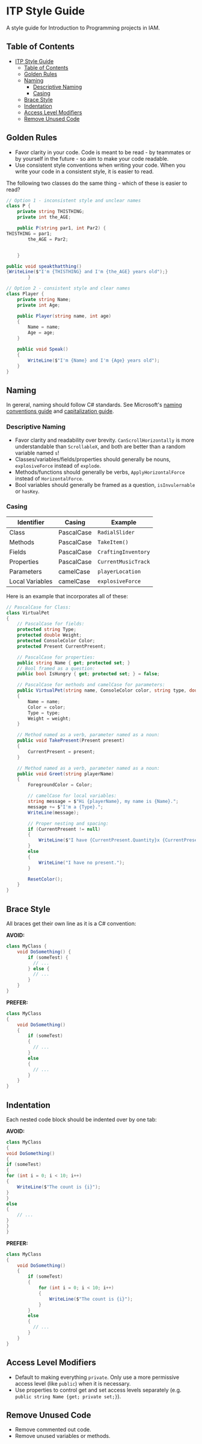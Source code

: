 # ITP Style Guide

A style guide for Introduction to Programming projects in IAM. 

## Table of Contents

- [ITP Style Guide](#itp-style-guide)
  - [Table of Contents](#table-of-contents)
  - [Golden Rules](#golden-rules)
  - [Naming](#naming)
    - [Descriptive Naming](#descriptive-naming)
    - [Casing](#casing)
  - [Brace Style](#brace-style)
  - [Indentation](#indentation)
  - [Access Level Modifiers](#access-level-modifiers)
  - [Remove Unused Code](#remove-unused-code)

## Golden Rules

- Favor clarity in your code. Code is meant to be read - by teammates or by yourself in the future - so aim to make your code readable.
- Use consistent style conventions when writing your code. When you write your code in a consistent style, it is easier to read.

The following two classes do the same thing - which of these is easier to read?

```cs
// Option 1 - inconsistent style and unclear names
class P {
    private string THISTHING;
    private int the_AGE;

    public P(string par1, int Par2) {
THISTHING = par1;
        the_AGE = Par2;


    }

public void speakthatthing()
{WriteLine($"I'm {THISTHING} and I'm {the_AGE} years old");}
        }

// Option 2 - consistent style and clear names
class Player {
    private string Name;
    private int Age;

    public Player(string name, int age)
    {
        Name = name;
        Age = age;
    }

    public void Speak()
    {
        WriteLine($"I'm {Name} and I'm {Age} years old");
    }
}
```

## Naming

In gereral, naming should follow C# standards. See Microsoft's [naming conventions guide](https://docs.microsoft.com/en-us/dotnet/standard/design-guidelines/general-naming-conventions) and [capitalization guide](https://docs.microsoft.com/en-us/dotnet/standard/design-guidelines/capitalization-conventions).

### Descriptive Naming

- Favor clarity and readability over brevity. `CanScrollHorizontally` is more understandable than `ScrollableX`, and both are better than a random variable named `s`!
- Classes/variables/fields/properties should generally be nouns, `explosiveForce` instead of `explode`.
- Methods/functions should generally be verbs, `ApplyHorizontalForce` instead of `HorizontalForce`.
- Bool variables should generally be framed as a question, `isInvulernable` or `hasKey`.

### Casing

| Identifier      | Casing     | Example             |
| --------------- | ---------- | ------------------- |
| Class           | PascalCase | `RadialSlider`      |
| Methods         | PascalCase | `TakeItem()`        |
| Fields          | PascalCase | `CraftingInventory` |
| Properties      | PascalCase | `CurrentMusicTrack` |
| Parameters      | camelCase  | `playerLocation`    |
| Local Variables | camelCase  | `explosiveForce`    |

Here is an example that incorporates all of these:

```cs
// PascalCase for Class:
class VirtualPet
{
    // PascalCase for fields:
    protected string Type;
    protected double Weight;
    protected ConsoleColor Color;
    protected Present CurrentPresent;

    // PascalCase for properties:
    public string Name { get; protected set; }
    // Bool framed as a question:
    public bool IsHungry { get; protected set; } = false;

    // PascalCase for methods and camelCase for parameters:
    public VirtualPet(string name, ConsoleColor color, string type, double weight)
    {
        Name = name;
        Color = color;
        Type = type;
        Weight = weight;
    }

    // Method named as a verb, parameter named as a noun:
    public void TakePresent(Present present)
    {
        CurrentPresent = present;
    }

    // Method named as a verb, parameter named as a noun:
    public void Greet(string playerName)
    {
        ForegroundColor = Color;

        // camelCase for local variables:
        string message = $"Hi {playerName}, my name is {Name}.";
        message += $"I'm a {Type}.";
        WriteLine(message);

        // Proper nesting and spacing:
        if (CurrentPresent != null)
        {
            WriteLine($"I have {CurrentPresent.Quantity}x {CurrentPresent.Name}.");
        }
        else
        {
            WriteLine("I have no present.");
        }

        ResetColor();
    }
}
```

## Brace Style

All braces get their own line as it is a C# convention:

**AVOID:**

```csharp
class MyClass {
    void DoSomething() {
        if (someTest) {
          // ...
        } else {
          // ...
        }
    }
}
```

**PREFER:**

```csharp
class MyClass
{
    void DoSomething()
    {
        if (someTest)
        {
          // ...
        }
        else
        {
          // ...
        }
    }
}
```

## Indentation

Each nested code block should be indented over by one tab:

**AVOID:**

```csharp
class MyClass
{
void DoSomething()
{
if (someTest)
{
for (int i = 0; i < 10; i++)
{
    WriteLine($"The count is {i}");
}
}
else
{
    // ...
}
}
}
```

**PREFER:**

```csharp
class MyClass
{
    void DoSomething()
    {
        if (someTest)
        {
            for (int i = 0; i < 10; i++)
            {
                WriteLine($"The count is {i}");
            }
        }
        else
        {
          // ...
        }
    }
}
```

## Access Level Modifiers

- Default to making everything `private`. Only use a more permissive access level (like `public`) when it is necessary.
- Use properties to control get and set access levels separately (e.g. `public string Name {get; private set;}`).

## Remove Unused Code

- Remove commented out code.
- Remove unused variables or methods.
